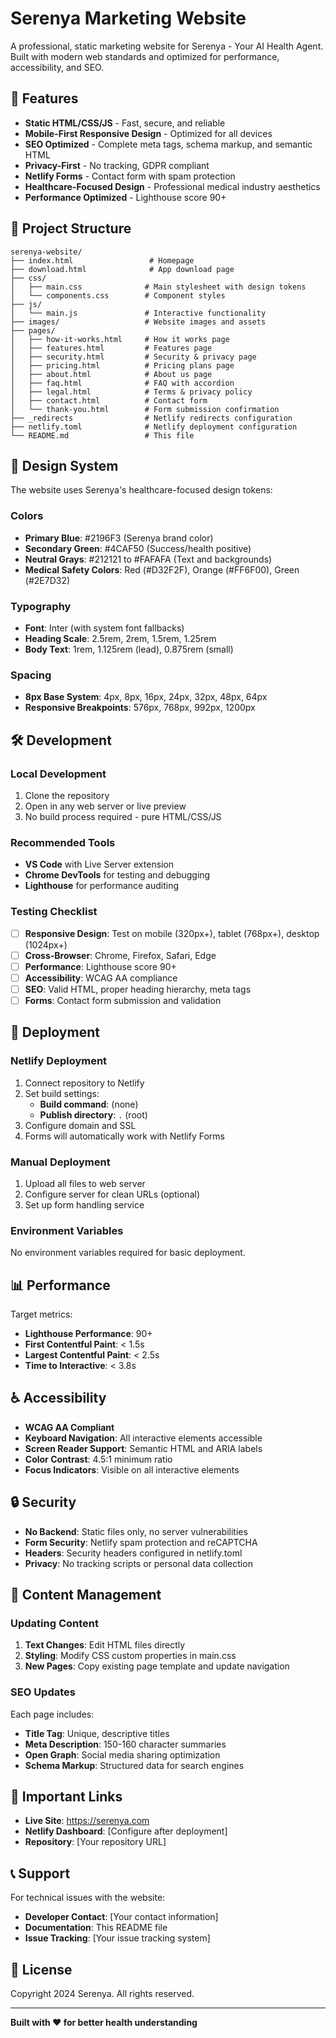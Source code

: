 # Serenya Marketing Website

A professional, static marketing website for Serenya - Your AI Health Agent. Built with modern web standards and optimized for performance, accessibility, and SEO.

## 🚀 Features

- **Static HTML/CSS/JS** - Fast, secure, and reliable
- **Mobile-First Responsive Design** - Optimized for all devices
- **SEO Optimized** - Complete meta tags, schema markup, and semantic HTML
- **Privacy-First** - No tracking, GDPR compliant
- **Netlify Forms** - Contact form with spam protection
- **Healthcare-Focused Design** - Professional medical industry aesthetics
- **Performance Optimized** - Lighthouse score 90+

## 📁 Project Structure

```
serenya-website/
├── index.html                 # Homepage
├── download.html              # App download page
├── css/
│   ├── main.css              # Main stylesheet with design tokens
│   └── components.css        # Component styles
├── js/
│   └── main.js               # Interactive functionality
├── images/                   # Website images and assets
├── pages/
│   ├── how-it-works.html     # How it works page
│   ├── features.html         # Features page
│   ├── security.html         # Security & privacy page
│   ├── pricing.html          # Pricing plans page
│   ├── about.html            # About us page
│   ├── faq.html              # FAQ with accordion
│   ├── legal.html            # Terms & privacy policy
│   ├── contact.html          # Contact form
│   └── thank-you.html        # Form submission confirmation
├── _redirects                # Netlify redirects configuration
├── netlify.toml              # Netlify deployment configuration
└── README.md                 # This file
```

## 🎨 Design System

The website uses Serenya's healthcare-focused design tokens:

### Colors
- **Primary Blue**: #2196F3 (Serenya brand color)
- **Secondary Green**: #4CAF50 (Success/health positive)
- **Neutral Grays**: #212121 to #FAFAFA (Text and backgrounds)
- **Medical Safety Colors**: Red (#D32F2F), Orange (#FF6F00), Green (#2E7D32)

### Typography
- **Font**: Inter (with system font fallbacks)
- **Heading Scale**: 2.5rem, 2rem, 1.5rem, 1.25rem
- **Body Text**: 1rem, 1.125rem (lead), 0.875rem (small)

### Spacing
- **8px Base System**: 4px, 8px, 16px, 24px, 32px, 48px, 64px
- **Responsive Breakpoints**: 576px, 768px, 992px, 1200px

## 🛠 Development

### Local Development

1. Clone the repository
2. Open in any web server or live preview
3. No build process required - pure HTML/CSS/JS

### Recommended Tools
- **VS Code** with Live Server extension
- **Chrome DevTools** for testing and debugging
- **Lighthouse** for performance auditing

### Testing Checklist

- [ ] **Responsive Design**: Test on mobile (320px+), tablet (768px+), desktop (1024px+)
- [ ] **Cross-Browser**: Chrome, Firefox, Safari, Edge
- [ ] **Performance**: Lighthouse score 90+
- [ ] **Accessibility**: WCAG AA compliance
- [ ] **SEO**: Valid HTML, proper heading hierarchy, meta tags
- [ ] **Forms**: Contact form submission and validation

## 🚀 Deployment

### Netlify Deployment

1. Connect repository to Netlify
2. Set build settings:
   - **Build command**: (none)
   - **Publish directory**: `.` (root)
3. Configure domain and SSL
4. Forms will automatically work with Netlify Forms

### Manual Deployment

1. Upload all files to web server
2. Configure server for clean URLs (optional)
3. Set up form handling service

### Environment Variables

No environment variables required for basic deployment.

## 📊 Performance

Target metrics:
- **Lighthouse Performance**: 90+
- **First Contentful Paint**: < 1.5s
- **Largest Contentful Paint**: < 2.5s
- **Time to Interactive**: < 3.8s

## ♿ Accessibility

- **WCAG AA Compliant**
- **Keyboard Navigation**: All interactive elements accessible
- **Screen Reader Support**: Semantic HTML and ARIA labels
- **Color Contrast**: 4.5:1 minimum ratio
- **Focus Indicators**: Visible on all interactive elements

## 🔒 Security

- **No Backend**: Static files only, no server vulnerabilities
- **Form Security**: Netlify spam protection and reCAPTCHA
- **Headers**: Security headers configured in netlify.toml
- **Privacy**: No tracking scripts or personal data collection

## 📝 Content Management

### Updating Content

1. **Text Changes**: Edit HTML files directly
2. **Styling**: Modify CSS custom properties in main.css
3. **New Pages**: Copy existing page template and update navigation

### SEO Updates

Each page includes:
- **Title Tag**: Unique, descriptive titles
- **Meta Description**: 150-160 character summaries
- **Open Graph**: Social media sharing optimization
- **Schema Markup**: Structured data for search engines

## 🔗 Important Links

- **Live Site**: https://serenya.com
- **Netlify Dashboard**: [Configure after deployment]
- **Repository**: [Your repository URL]

## 📞 Support

For technical issues with the website:
- **Developer Contact**: [Your contact information]
- **Documentation**: This README file
- **Issue Tracking**: [Your issue tracking system]

## 📄 License

Copyright 2024 Serenya. All rights reserved.

---

**Built with ❤️ for better health understanding**